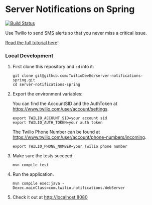 # Server Notifications on Spring

[![Build Status](https://travis-ci.org/TwilioDevEd/server-notifications-spring.svg?branch=master)](https://travis-ci.org/TwilioDevEd/server-notifications-spring)

Use Twilio to send SMS alerts so that you never miss a critical issue.

[Read the full tutorial here](https://www.twilio.com/docs/tutorials/walkthrough/server-notifications/java/spring)!

### Local Development

1. First clone this repository and `cd` into it:
   ```
   git clone git@github.com:TwilioDevEd/server-notifications-spring.git
   cd server-notifications-spring
   ```

2. Export the environment variables:

   You can find the AccountSID and the AuthToken at https://www.twilio.com/user/account/settings.

   ```
   export TWILIO_ACCOUNT_SID=your account sid
   export TWILIO_AUTH_TOKEN=your auth token
   ```

   The Twilio Phone Number can be found at https://www.twilio.com/user/account/phone-numbers/incoming.

   ```
   export TWILIO_PHONE_NUMBER=your Twilio phone number
   ```

3. Make sure the tests succeed:

   ```
   mvn compile test
   ```

4. Run the application.

   ```
   mvn compile exec:java -Dexec.mainClass=com.twilio.notifications.WebServer
   ```

5. Check it out at [http://localhost:8080](http://localhost:8080)
